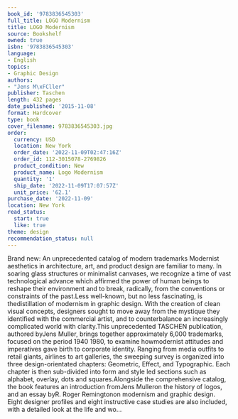 ```yaml
---
book_id: '9783836545303'
full_title: LOGO Modernism
title: LOGO Modernism
source: Bookshelf
owned: true
isbn: '9783836545303'
language:
- English
topics:
- Graphic Design
authors:
- "Jens M\xFCller"
publisher: Taschen
length: 432 pages
date_published: '2015-11-08'
format: Hardcover
type: book
cover_filename: 9783836545303.jpg
order:
  currency: USD
  location: New York
  order_date: '2022-11-09T02:47:16Z'
  order_id: 112-3015078-2769826
  product_condition: New
  product_name: Logo Modernism
  quantity: '1'
  ship_date: '2022-11-09T17:07:57Z'
  unit_price: '62.1'
purchase_date: '2022-11-09'
location: New York
read_status:
  start: true
  like: true
theme: design
recommendation_status: null
---
```

Brand new: An unprecedented catalog of modern trademarks Modernist aesthetics in architecture, art, and product design are familiar to many. In soaring glass structures or minimalist canvases, we recognize a time of vast technological advance which affirmed the power of human beings to reshape their environment and to break, radically, from the conventions or constraints of the past.Less well-known, but no less fascinating, is thedistillation of modernism in graphic design. With the creation of clean visual concepts, designers sought to move away from the mystique they identified with the commercial artist, and to counterbalance an increasingly complicated world with clarity.This unprecedented TASCHEN publication, authored byJens Muller, brings together approximately 6,000 trademarks, focused on the period 1940 1980, to examine howmodernist attitudes and imperatives gave birth to corporate identity. Ranging from media outfits to retail giants, airlines to art galleries, the sweeping survey is organized into three design-orientated chapters: Geometric, Effect, and Typographic. Each chapter is then sub-divided into form and style led sections such as alphabet, overlay, dots and squares.Alongside the comprehensive catalog, the book features an introduction fromJens Mulleron the history of logos, and an essay byR. Roger Remingtonon modernism and graphic design. Eight designer profiles and eight instructive case studies are also included, with a detailed look at the life and wo...
